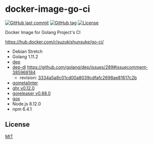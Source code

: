 # docker-image-go-ci

[![GitHub last commit](https://img.shields.io/github/last-commit/suzuki-shunsuke/docker-image-go-ci.svg)](https://github.com/suzuki-shunsuke/docker-image-go-ci)
[![GitHub tag](https://img.shields.io/github/tag/suzuki-shunsuke/docker-image-go-ci.svg)](https://github.com/suzuki-shunsuke/docker-image-go-ci/releases)
[![License](http://img.shields.io/badge/license-mit-blue.svg?style=flat-square)](https://raw.githubusercontent.com/suzuki-shunsuke/docker-image-go-ci/master/LICENSE)

Docker Image for Golang Project's CI

https://hub.docker.com/r/suzukishunsuke/go-ci/

* Debian Stretch
* Golang 1.11.2
* [dep](https://github.com/golang/dep)
* [dep-dl](https://github.com/take-cheeze/dep-dl) https://github.com/golang/dep/issues/289#issuecomment-385968184
  * revision: [3334a5a8c01cd00a8039cdfafc2698ae81617c2b](https://github.com/take-cheeze/dep-dl/tree/3334a5a8c01cd00a8039cdfafc2698ae81617c2b)
* [gometalinter](https://github.com/alecthomas/gometalinter)
* [ghr v0.12.0](https://github.com/tcnksm/ghr)
* [goreleaser v0.88.0](https://goreleaser.com/)
* [gox](https://github.com/mitchellh/gox)
* Node.js 8.12.0
* npm 6.4.1

## License

[MIT](LICENSE)
